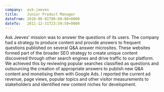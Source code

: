```yaml
---
company:  ask-jeeves
title:    Junior Product Manager
dateFrom: 2010-06-01T00:00:00+0000
dateTo:   2011-12-31T23:59:59+0000
---
```

Ask Jeeves' mission was to answer the questions of its users. The company had a strategy to produce content and provide answers to frequent questions published on several Q&A answer microsites. These websites formed part of the broader SEO strategy to create unique content discovered through other search engines and drive traffic to our platform. We achieved this by reviewing popular searches classified as questions and outsourcing the creation of appropriate answers to publish new Q&A content and monetising them with Google Ads. I reported the current ad revenue, page views, popular topics and other visitor measurements to stakeholders and identified new content niches for development.

